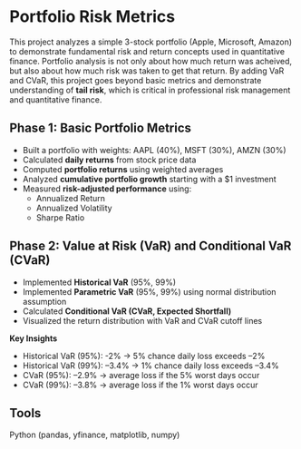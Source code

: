 # Portfolio Risk Metrics

This project analyzes a simple 3-stock portfolio (Apple, Microsoft, Amazon) to demonstrate fundamental risk and return concepts used in quantitative finance. Portfolio analysis is not only about how much return was acheived, but also about how much risk was taken to get that return. By adding VaR and CVaR, this project goes beyond basic metrics and demonstrate understanding of **tail risk**, which is critical in professional risk management and quantitative finance.


## Phase 1: Basic Portfolio Metrics
- Built a portfolio with weights: AAPL (40%), MSFT (30%), AMZN (30%)
- Calculated **daily returns** from stock price data
- Computed **portfolio returns** using weighted averages
- Analyzed **cumulative portfolio growth** starting with a $1 investment
- Measured **risk-adjusted performance** using:
  - Annualized Return
  - Annualized Volatility
  - Sharpe Ratio


## Phase 2: Value at Risk (VaR) and Conditional VaR (CVaR)
- Implemented **Historical VaR** (95%, 99%)
- Implemented **Parametric VaR** (95%, 99%) using normal distribution assumption
- Calculated **Conditional VaR (CVaR, Expected Shortfall)**
- Visualized the return distribution with VaR and CVaR cutoff lines

**Key Insights**
- Historical VaR (95%): -2% → 5% chance daily loss exceeds –2%
- Historical VaR (99%): –3.4% → 1% chance daily loss exceeds –3.4%
- CVaR (95%): –2.9% → average loss if the 5% worst days occur
- CVaR (99%): –3.8% → average loss if the 1% worst days occur


## Tools
Python (pandas, yfinance, matplotlib, numpy)
